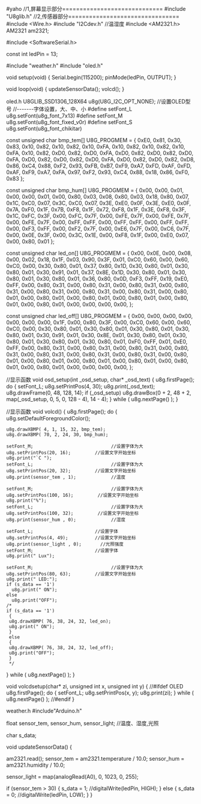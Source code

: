 #yaho
//1,屏幕显示部分=============================
#include "U8glib.h"
//2,传感器部分================================
#include <Wire.h>
#include "I2Cdev.h"
//温湿度
#include <AM2321.h>
AM2321 am2321;

#include <SoftwareSerial.h>

const int ledPin =  13;

#include "weather.h"
#include "oled.h"

void setup(void) {
  Serial.begin(115200);
  pinMode(ledPin, OUTPUT);
}

void loop(void) {
  updateSensorData();
  volcd();
}



oled.h
U8GLIB_SSD1306_128X64 u8g(U8G_I2C_OPT_NONE);     //设置OLED型号
//-------字体设置，大、中、小
#define setFont_L u8g.setFont(u8g_font_7x13)
#define setFont_M u8g.setFont(u8g_font_fixed_v0r)
#define setFont_S u8g.setFont(u8g_font_chikitar)

const unsigned char bmp_tem[] U8G_PROGMEM =
{
  0xE0, 0x81, 0x30, 0x83, 0x10, 0x82, 0x10, 0x82, 0x10, 0xFA, 0x10, 0x82,
  0x10, 0x82, 0x10, 0xFA, 0x10, 0x82, 0xD0, 0x82, 0xD0, 0xFA, 0xD0, 0x82,
  0xD0, 0x82, 0xD0, 0xFA, 0xD0, 0x82, 0xD0, 0x82, 0xD0, 0xFA, 0xD0, 0x82,
  0xD0, 0x82, 0xD8, 0x86, 0xC4, 0x88, 0xF2, 0x93, 0xFB, 0xB7, 0xF9, 0xA7,
  0xFD, 0xAF, 0xFD, 0xAF, 0xF9, 0xA7, 0xFA, 0x97, 0xF2, 0x93, 0xC4, 0x88,
  0x18, 0x86, 0xF0, 0x83
};

const unsigned char bmp_hum[] U8G_PROGMEM =
{
  0x00, 0x00, 0x01, 0x00, 0x00, 0x01, 0x00, 0x80, 0x03, 0x08, 0x80, 0x03, 0x18, 0x80, 0x07, 0x1C,
  0xC0, 0x07, 0x3C, 0xC0, 0x07, 0x3E, 0xE0, 0x0F, 0x3E, 0xE0, 0x0F, 0x7A, 0xF0, 0x1F, 0x7B, 0xF8,
  0x1F, 0x72, 0xF8, 0x1F, 0x3E, 0xF8, 0x3F, 0x1C, 0xFC, 0x3F, 0x00, 0xFC, 0x7F, 0x00, 0xFE, 0x7F,
  0x00, 0xFE, 0x7F, 0x00, 0xFE, 0x7F, 0x00, 0xFF, 0xFF, 0x00, 0xFF, 0xFF, 0x00, 0xFF, 0xFF, 0x00,
  0xF3, 0xFF, 0x00, 0xF2, 0x7F, 0x00, 0xE6, 0x7F, 0x00, 0xC6, 0x7F, 0x00, 0x0E, 0x3F, 0x00, 0x3C,
  0x1E, 0x00, 0xF8, 0x1F, 0x00, 0xE0, 0x07, 0x00, 0x80, 0x01
};

const unsigned char led_on[] U8G_PROGMEM =
{
  0x00, 0x0E, 0x00, 0x08, 0x00, 0x02, 0x18, 0x1F, 0x03, 0x90, 0x3F, 0x01, 0xC0, 0x60, 0x00, 0x60,
  0xC0, 0x00, 0x30, 0x80, 0x01, 0x37, 0x80, 0x1D, 0x30, 0x80, 0x01, 0x30, 0x80, 0x01, 0x30, 0x91,
  0x01, 0x37, 0x8E, 0x1D, 0x30, 0x80, 0x01, 0x30, 0x80, 0x01, 0x30, 0x80, 0x01, 0x36, 0x80, 0x0D,
  0xF3, 0xFF, 0x19, 0xE0, 0xFF, 0x00, 0x80, 0x31, 0x00, 0x80, 0x31, 0x00, 0x80, 0x31, 0x00, 0x80,
  0x31, 0x00, 0x80, 0x31, 0x00, 0x80, 0x31, 0x00, 0x80, 0x31, 0x00, 0x80, 0x01, 0x00, 0x80, 0x01,
  0x00, 0x80, 0x01, 0x00, 0x80, 0x01, 0x00, 0x80, 0x01, 0x00, 0x80, 0x01, 0x00, 0x00, 0x00, 0x00,
};

const unsigned char led_off[] U8G_PROGMEM =
{
  0x00, 0x00, 0x00, 0x00, 0x00, 0x00, 0x00, 0x1F, 0x00, 0x80, 0x3F, 0x00, 0xC0, 0x60, 0x00, 0x60,
  0xC0, 0x00, 0x30, 0x80, 0x01, 0x30, 0x80, 0x01, 0x30, 0x80, 0x01, 0x30, 0x80, 0x01, 0x30, 0x91,
  0x01, 0x30, 0x8E, 0x01, 0x30, 0x80, 0x01, 0x30, 0x80, 0x01, 0x30, 0x80, 0x01, 0x30, 0x80, 0x01,
  0xF0, 0xFF, 0x01, 0xE0, 0xFF, 0x00, 0x80, 0x31, 0x00, 0x80, 0x31, 0x00, 0x80, 0x31, 0x00, 0x80,
  0x31, 0x00, 0x80, 0x31, 0x00, 0x80, 0x31, 0x00, 0x80, 0x31, 0x00, 0x80, 0x01, 0x00, 0x80, 0x01,
  0x00, 0x80, 0x01, 0x00, 0x80, 0x01, 0x00, 0x80, 0x01, 0x00, 0x80, 0x01, 0x00, 0x00, 0x00, 0x00,
};

//显示函数
void osd_setup(int _osd_setup, char* _osd_text) {
  u8g.firstPage();
  do {
    setFont_L;
    u8g.setPrintPos(4, 30);
    u8g.print(_osd_text);
    u8g.drawFrame(0, 48, 128, 14);
    if (_osd_setup)
      u8g.drawBox(0 + 2, 48 + 2, map(_osd_setup, 0, 5, 0, 128 - 4), 14 - 4);
  }
  while ( u8g.nextPage() );
}


//显示函数
void volcd() {
  u8g.firstPage();
  do {
    u8g.setDefaultForegroundColor();

    u8g.drawXBMP( 4, 1, 15, 32, bmp_tem);
    u8g.drawXBMP( 70, 2, 24, 30, bmp_hum);

    setFont_M;                             //设置字体为大
    u8g.setPrintPos(20, 16);         //设置文字开始坐标
    u8g.print("`C ");
    setFont_L;                             //设置字体为大
    u8g.setPrintPos(20, 32);         //设置文字开始坐标
    u8g.print(sensor_tem , 1);             //温度

    setFont_M;                             //设置字体为大
    u8g.setPrintPos(100, 16);         //设置文字开始坐标
    u8g.print("%");
    setFont_L;                             //设置字体为大
    u8g.setPrintPos(100, 32);         //设置文字开始坐标
    u8g.print(sensor_hum , 0);             //湿度

    setFont_L;                       //设置字体
    u8g.setPrintPos(4, 49);          //设置文字开始坐标
    u8g.print(sensor_light , 0);       //光照强度
    setFont_M;                       //设置字体
    u8g.print(" Lux");

    setFont_M;                             //设置字体为大
    u8g.setPrintPos(80, 63);         //设置文字开始坐标
    u8g.print(" LED:");
    if (s_data == '1')
      u8g.print(" ON");
    else
      u8g.print("OFF");
    /*
    if (s_data == '1')
     {
     u8g.drawXBMP( 76, 38, 24, 32, led_on);
     u8g.print(" ON");
     }
     else
     {
     u8g.drawXBMP( 76, 38, 24, 32, led_off);
     u8g.print("OFF");
     }
     */
  }
  while ( u8g.nextPage() );
}

void volcdsetup(char* zi, unsigned int x, unsigned int y) {
  //#ifdef OLED
  u8g.firstPage();
  do {
    setFont_L;
    u8g.setPrintPos(x, y);
    u8g.print(zi);
  }
  while ( u8g.nextPage() );
  //#endif
}




weather.h
#include"Arduino.h"

float sensor_tem, sensor_hum, sensor_light; //温度、湿度,光照

char s_data;

void updateSensorData() {

  am2321.read();
  sensor_tem = am2321.temperature / 10.0;
  sensor_hum = am2321.humidity / 10.0;

  sensor_light = map(analogRead(A0), 0, 1023, 0, 255);

  if (sensor_tem > 30)
  {
    s_data = 1;
    //digitalWrite(ledPin, HIGH);
  }
  else
  {
    s_data = 0;
    //digitalWrite(ledPin, LOW);
  }
}
